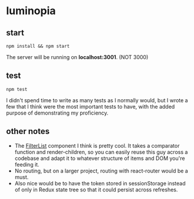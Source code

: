 # luminopia

## start

```
npm install && npm start
```

The server will be running on **localhost:3001**. (NOT 3000)

## test

```
npm test
```

I didn't spend time to write as many tests as I normally would, but I wrote a few that I think were the most important tests to have, with the added purpose of demonstrating my proficiency.

## other notes

- The [FilterList](src/components/FilterList/index.js) component I think is pretty cool. It takes a comparator function and render-children, so you can easily reuse this guy across a codebase and adapt it to whatever structure of items and DOM you're feeding it.
- No routing, but on a larger project, routing with react-router would be a must.
- Also nice would be to have the token stored in sessionStorage instead of only in Redux state tree so that it could persist across refreshes.
